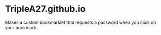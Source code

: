 # TripleA27.github.io
Makes a custom bookmarklet that requests a password when you click on your bookmark
